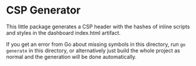 # CSP Generator

This little package generates a CSP header with the hashes of inline scripts and styles in the dashboard index.html artifact.

If you get an error from Go about missing symbols in this directory, run `go generate` in this directory, or alternatively just build the whole project as normal and the generation will be done automatically.
